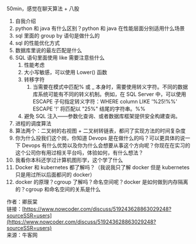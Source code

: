 50min，感觉在聊天算法 + 八股

1. 自我介绍
2. python 和 java 有什么区别？python 和 java 在性能层面分别适用什么场景
3. sql 里面的 group by 语句是做什么的
4. sql 的性能优化方式
5. 数据库里说的最左匹配是什么
6. SQL 语句里面使用 like 需要注意些什么
	1. 性能考虑
	2. 大小写敏感，可以使用 Lower() 函数
	3. 转移字符
		1. 当需要在模式中匹配% 或 _ 本身时，需要使用转义字符。不同的数据库系统可能有不同的转义机制。例如，在 SQL Server 中，可以使用 ESCAPE 子句指定转义字符：WHERE column LIKE '%25!%%' ESCAPE '!' 将匹配以 "25%" 结尾的字符串。%%
	4. 避免 SQL 注入——参数化查询、或者数据库框架提供安全构建查询。
7. 进程的调度算法
8. 算法两个：二叉树的右视图 + 二叉树转链表，都问了实现方法的时间复杂度
9. 你为什么投我们这个岗，你知道 Devops 是在做什么的吗？可以更具体的说一下 Devops 有什么优势以及你为什么会想要从事这个方向呢？你现在在实习的这个公司你有用过相关平台吗，体验如何，有什么想法？
10. 我看你本科还学过计算机图形学，这个学了什么
11. Docker 和 kubernetes 都了解吗？（我说我只了解 docker 但是 kubernetes 只是用过所以后面都问的 docker）
12. docker 的原理？cgroup 了解吗？命名空间呢？docker 是如何做到内存隔离的？cgroup 和命名空间的关系是什么

作者：卿辰棠  
链接：[https://www.nowcoder.com/discuss/519243628863029248?sourceSSR=users](https://www.nowcoder.com/discuss/519243628863029248?sourceSSR=users)  
来源：牛客网
